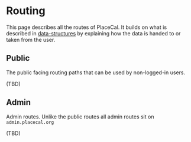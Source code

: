 # Routing

This page describes all the routes of PlaceCal. It builds on what is described in [data-structures](data-structures.md) by explaining how the data is handed to or taken from the user.

## Public

The public facing routing paths that can be used by non-logged-in users.

(TBD)

## Admin

Admin routes. Unlike the public routes all admin routes sit on `admin.placecal.org`

(TBD)

